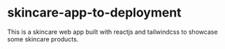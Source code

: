 # skincare-app-to-deployment

This is a skincare web app built with reactjs and tailwindcss to showcase some skincare products.
